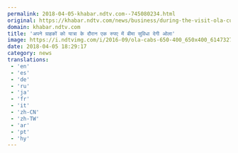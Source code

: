 ```yaml
---
permalink: 2018-04-05-khabar.ndtv.com--745080234.html
original: https://khabar.ndtv.com/news/business/during-the-visit-ola-customers-will-provide-insurance-in-one-rupee-1833479
domain: khabar.ndtv.com
title: 'अपने ग्राहकों को यात्रा के दौरान एक रुपए में बीमा सुविधा देगी ओला'
image: https://i.ndtvimg.com/i/2016-09/ola-cabs-650-400_650x400_61473270137.jpg
date: 2018-04-05 18:29:17
category: news
translations: 
 - 'en'
 - 'es'
 - 'de'
 - 'ru'
 - 'ja'
 - 'fr'
 - 'it'
 - 'zh-CN'
 - 'zh-TW'
 - 'ar'
 - 'pt'
 - 'hy'
---
```


